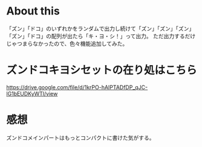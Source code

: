 # About this
「ズン」「ドコ」のいずれかをランダムで出力し続けて「ズン」「ズン」「ズン」「ズン」「ドコ」の配列が出たら「キ・ヨ・シ！」って出力。
ただ出力するだけじゃつまらなかったので、色々機能追加してみた。

# ズンドコキヨシセットの在り処はこちら
https://drive.google.com/file/d/1krPO-hAIPTADfDP_qJC-lG1bEUDKyWTl/view

# 感想
ズンドコメインパートはもっとコンパクトに書けた気がする。

